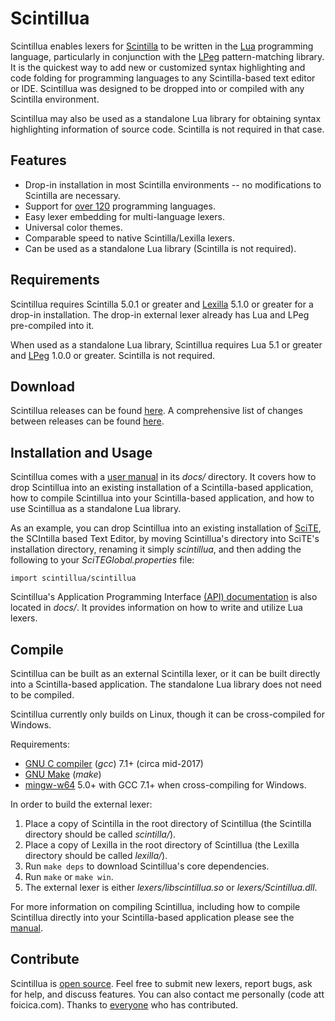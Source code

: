 # Scintillua

Scintillua enables lexers for [Scintilla][] to be written in the [Lua][] programming language,
particularly in conjunction with the [LPeg][] pattern-matching library. It is the quickest way
to add new or customized syntax highlighting and code folding for programming languages to any
Scintilla-based text editor or IDE. Scintillua was designed to be dropped into or compiled with
any Scintilla environment.

Scintillua may also be used as a standalone Lua library for obtaining syntax highlighting
information of source code. Scintilla is not required in that case.

[Lua]: https://lua.org
[LPeg]: http://www.inf.puc-rio.br/~roberto/lpeg/lpeg.html
[Scintilla]: https://scintilla.org

## Features

* Drop-in installation in most Scintilla environments -- no modifications to Scintilla are
  necessary.
* Support for [over 120][] programming languages.
* Easy lexer embedding for multi-language lexers.
* Universal color themes.
* Comparable speed to native Scintilla/Lexilla lexers.
* Can be used as a standalone Lua library (Scintilla is not required).

[over 120]: https://orbitalquark.github.io/scintillua/lexerlist.html

## Requirements

Scintillua requires Scintilla 5.0.1 or greater and [Lexilla][] 5.1.0 or greater for a drop-in
installation. The drop-in external lexer already has Lua and LPeg pre-compiled into it.

When used as a standalone Lua library, Scintillua requires Lua 5.1 or greater and [LPeg][]
1.0.0 or greater. Scintilla is not required.

[Lexilla]: https://www.scintilla.org/Lexilla.html
[LPeg]: http://www.inf.puc-rio.br/~roberto/lpeg/

## Download

Scintillua releases can be found [here][1]. A comprehensive list of changes between releases
can be found [here][2].

[1]: https://github.com/orbitalquark/scintillua/releases
[2]: https://orbitalquark.github.io/scintillua/changelog.html

## Installation and Usage

Scintillua comes with a [user manual][] in its *docs/* directory. It covers how to drop Scintillua
into an existing installation of a Scintilla-based application, how to compile Scintillua into
your Scintilla-based application, and how to use Scintillua as a standalone Lua library.

As an example, you can drop Scintillua into an existing installation of [SciTE][], the SCIntilla
based Text Editor, by moving Scintillua's directory into SciTE's installation directory,
renaming it simply *scintillua*, and then adding the following to your *SciTEGlobal.properties*
file:

    import scintillua/scintillua

Scintillua's Application Programming Interface [(API) documentation][] is also located in
*docs/*. It provides information on how to write and utilize Lua lexers.

[user manual]: https://orbitalquark.github.io/scintillua/manual.html
[SciTE]: https://scintilla.org/SciTE.html
[(API) documentation]: https://orbitalquark.github.io/scintillua/api.html

## Compile

Scintillua can be built as an external Scintilla lexer, or it can be built directly into a
Scintilla-based application. The standalone Lua library does not need to be compiled.

Scintillua currently only builds on Linux, though it can be cross-compiled for Windows.

Requirements:

* [GNU C compiler][] (*gcc*) 7.1+ (circa mid-2017)
* [GNU Make][] (*make*)
* [mingw-w64][] 5.0+ with GCC 7.1+ when cross-compiling for Windows.

In order to build the external lexer:

1. Place a copy of Scintilla in the root directory of Scintillua (the Scintilla directory should
   be called *scintilla/*).
2. Place a copy of Lexilla in the root directory of Scintillua (the Lexilla directory should
   be called *lexilla/*).
3. Run `make deps` to download Scintillua's core dependencies.
4. Run `make` or `make win`.
5. The external lexer is either *lexers/libscintillua.so* or *lexers/Scintillua.dll*.

For more information on compiling Scintillua, including how to compile Scintillua directly into
your Scintilla-based application please see the [manual][].

[GNU C compiler]: https://gcc.gnu.org
[GNU Make]: https://www.gnu.org/software/make/
[mingw-w64]: https://mingw-w64.org/
[manual]: https://orbitalquark.github.io/scintillua/manual.html#compiling-scintillua-directly-into-an-app

## Contribute

Scintillua is [open source][]. Feel free to submit new lexers, report bugs, ask for help,
and discuss features. You can also contact me personally (code att foicica.com). Thanks to
[everyone][] who has contributed.

[open source]: https://github.com/orbitalquark/scintillua
[everyone]: https://orbitalquark.github.io/scintillua/thanks.html
